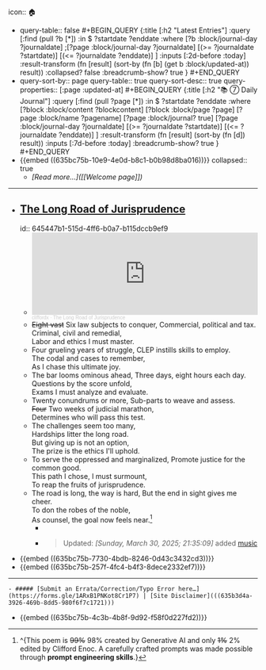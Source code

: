icon:: 🏠

- query-table:: false
  #+BEGIN_QUERY
  {:title [:h2 "Latest Entries"]
   :query [:find (pull ?b [*])
           :in $ ?startdate ?enddate
           :where
           [?b :block/journal-day ?journaldate]
  ;[?page :block/journal-day ?journaldate]
  [(>= ?journaldate ?startdate)]
  [(<= ?journaldate ?enddate)]
           ]
   :inputs [:2d-before :today]
   :result-transform (fn [result]
                       (sort-by (fn [b]
                                  (get b :block/updated-at))
                                result))
   :collapsed? false
   :breadcrumb-show? true
  }
  #+END_QUERY
- query-sort-by:: page
  query-table:: true
  query-sort-desc:: true
  query-properties:: [:page :updated-at]
  #+BEGIN_QUERY
  {:title [:h2 "📚 ⑦  Daily Journal"]
  :query [:find (pull ?page [*])
  :in $ ?startdate ?enddate
  :where
  [?block :block/content ?blockcontent]
  [?block :block/page ?page]
  [?page :block/name ?pagename]
  [?page :block/journal? true]
  [?page :block/journal-day ?journaldate]
  [(>= ?journaldate ?startdate)]
  [(<= ?journaldate ?enddate)]
  ]
  :result-transform (fn [result]
                    (sort-by (fn [d]) result))
  :inputs [:7d-before :today]
  :breadcrumb-show? true
  }
  #+END_QUERY
- {{embed ((635bc75b-10e9-4e0d-b8c1-b0b98d8ba016))}}
  collapsed:: true
	- *[Read more...]([[Welcome page]])*
- ---
- ## [The Long Road of Jurisprudence](https://x.com/i/grok/share/hPwEsh708VsLGTbUAdcZ9LzSj)
  id:: 645447b1-515d-4ff6-b0a7-b115dccb9ef9
	- <iframe width="100%" height="166" scrolling="no" frameborder="no" allow="autoplay" src="https://w.soundcloud.com/player/?url=https%3A//api.soundcloud.com/tracks/2067595812&color=%23ff5500&auto_play=false&hide_related=false&show_comments=true&show_user=true&show_reposts=false&show_teaser=true"></iframe><div style="font-size: 10px; color: #cccccc;line-break: anywhere;word-break: normal;overflow: hidden;white-space: nowrap;text-overflow: ellipsis; font-family: Interstate,Lucida Grande,Lucida Sans Unicode,Lucida Sans,Garuda,Verdana,Tahoma,sans-serif;font-weight: 100;"><a href="https://soundcloud.com/cliffordx" title="cliffordx" target="_blank" style="color: #cccccc; text-decoration: none;">cliffordx</a> · <a href="https://soundcloud.com/cliffordx/the-long-road-of-1" title="The Long Road of Jurisprudence (5)" target="_blank" style="color: #cccccc; text-decoration: none;">The Long Road of Jurisprudence</a></div>
	- ~~Eight vast~~ Six law subjects to conquer, 
	  Commercial, political and tax.  
	  Criminal, civil and remedial,   
	  Labor and ethics I must master.
	- Four grueling years of struggle,
	  CLEP instills skills to employ.  
	  The codal and cases to remember,  
	  As I chase this ultimate joy.
	- The bar looms ominous ahead, 
	  Three days, eight hours each day.  
	  Questions by the score unfold,  
	  Exams I must analyze and evaluate.
	- Twenty conundrums or more, 
	  Sub-parts to weave and assess.  
	  ~~Four~~ Two weeks of judicial marathon,  
	  Determines who will pass this test.
	- The challenges seem too many,  
	  Hardships litter the long road.  
	  But giving up is not an option,  
	  The prize is the ethics I'll uphold.
	- To serve the oppressed and marginalized,
	  Promote justice for the common good.  
	  This path I chose, I must surmount,   
	  To reap the fruits of jurisprudence.
	- The road is long, the way is hard, 
	  But the end in sight gives me cheer.  
	  To don the robes of the noble,  
	  As counsel, the goal now feels near.[^1]
		- [^1]: ^{This poem is ~~99%~~ 98% created by Generative AI and only ~~1%~~ 2% edited by Clifford Enoc. A carefully crafted prompts was made possible through **prompt engineering skills**.}
		- > Updated: *[Sunday, March 30, 2025; 21:35:09]* added [music](((6803db61-a3cd-4e4e-93bc-0075212ab881)))
- {{embed ((635bc75b-7730-4bdb-8246-0d43c3432cd3))}}
- {{embed ((635bc75b-257f-4fc4-b4f3-8dece2332ef7))}}
- ---
	- ##### [Submit an Errata/Correction/Typo Error here…](https://forms.gle/1ARxB1PNKot8Cr1P7) | [Site Disclaimer](((635b3d4a-3926-469b-8dd5-980f6f7c1721)))
- {{embed ((635bc75b-4c3b-4b8f-9d92-f58f0d227fd2))}}